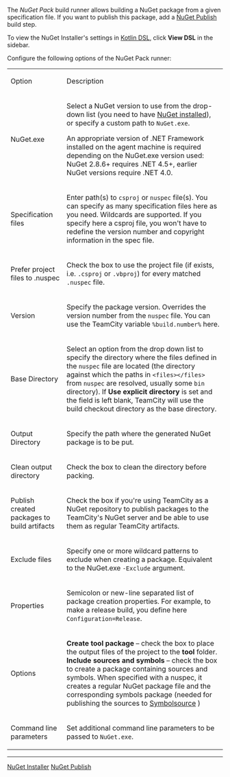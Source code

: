 [//]: # (title: NuGet Pack)
[//]: # (auxiliary-id: NuGet Pack)

The _NuGet Pack_ build runner allows building a NuGet package from a given specification file. If you want to publish this package, add a [NuGet Publish](nuget-publish.md) build step.

<include src="nuget.md" include-id="nuget-OS"/>

<tip>

To view the NuGet Installer's settings in [Kotlin DSL](kotlin-dsl.md), click __View DSL__ in the sidebar.

</tip>

Configure the following options of the NuGet Pack runner:

<table><tr>

<td>

Option


</td>

<td>

Description


</td></tr><tr>

<td>

NuGet.exe


</td>

<td>

Select a NuGet version to use from the drop\-down list (you need to have [NuGet installed](nuget.md)), or specify a custom path to `NuGet.exe`.

<note>

An appropriate version of .NET Framework installed on the agent machine is required depending on the NuGet.exe version used: NuGet 2.8.6\+ requires .NET 4.5\+, earlier NuGet versions require .NET 4.0.
</note>


</td></tr><tr>

<td>

Specification files


</td>

<td>

Enter path(s) to `csproj` or `nuspec` file(s). You can specify as many specification files here as you need. Wildcards are supported. If you specify here a csproj file, you won't have to redefine the version number and copyright information in the spec file.


</td></tr><tr>

<td>

Prefer project files to .nuspec


</td>

<td>

Check the box to use the project file (if exists, i.e. `.csproj` or `.vbproj`) for every matched `.nuspec` file.


</td></tr><tr>

<td>

Version


</td>

<td>

Specify the package version. Overrides the version number from the `nuspec` file. You can use the TeamCity variable `%build.number%` here.


</td></tr><tr>

<td>

Base Directory


</td>

<td>

Select an option from the drop down list to specify the directory where the files defined in the `nuspec` file are located (the directory against which the paths in `<files></files>` from `nuspec` are resolved, usually some `bin` directory). If __Use explicit directory__ is set and the field is left blank, TeamCity will use the build checkout directory as the base directory.


</td></tr><tr>

<td>

Output Directory


</td>

<td>

Specify the path where the generated NuGet package is to be put.


</td></tr><tr>

<td>

Сlean output directory


</td>

<td>

Check the box to clean the directory before packing.


</td></tr><tr>

<td>

Publish created packages to build artifacts


</td>

<td>

Check the box if you're using TeamCity as a NuGet repository to publish packages to the TeamCity's NuGet server and be able to use them as regular TeamCity artifacts.


</td></tr><tr>

<td>

Exclude files


</td>

<td>

Specify one or more wildcard patterns to exclude when creating a package. Equivalent to the NuGet.exe `-Exclude` argument.


</td></tr><tr>

<td>

Properties


</td>

<td>

Semicolon or new\-line separated list of package creation properties. For example, to make a release build, you define here `Configuration=Release`.


</td></tr><tr>

<td>

Options


</td>

<td>

__Create tool package__ – check the box to place the output files of the project to the __tool__ folder.    
__Include sources and symbols__ – check the box to create a package containing sources and symbols. When specified with a nuspec, it creates a regular NuGet package file and the corresponding symbols package (needed for publishing the sources to [Symbolsource](http://www.symbolsource.org/) )


</td></tr><tr>

<td>

Command line parameters


</td>

<td>

Set additional command line parameters to be passed to `NuGet.exe`.


</td></tr></table>

__ __

<seealso>
        <category ref="admin-guide">
            <a href="nuget-installer.md">NuGet Installer</a>
            <a href="nuget-publish.md">NuGet Publish</a>
        </category>
</seealso>
